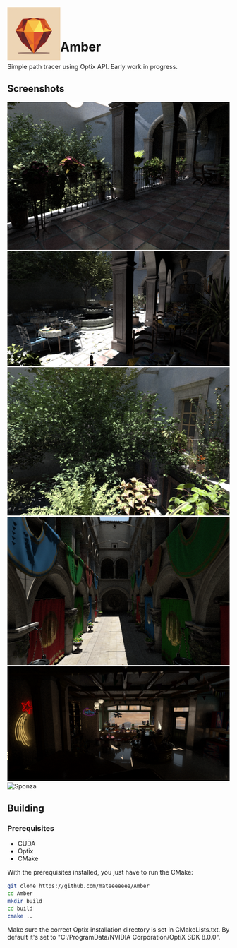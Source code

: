 <img align="left" src="Amber/Resources/Icons/amberlogo.png" width="120px"/>
<br/><br/>

# Amber

Simple path tracer using Optix API. Early work in progress. 

## Screenshots
![](Amber/Saved/Screenshots/sanmiguel.png "San Miguel") 
![](Amber/Saved/Screenshots/sanmiguel2.png "San Miguel") 
![](Amber/Saved/Screenshots/sanmiguel3.png "San Miguel") 
![](Amber/Saved/Screenshots/sponza.png "Sponza") 
![](Amber/Saved/Screenshots/toyshop.png "Toy Shop") 
![](Amber/Saved/Screenshots/salle_de_bain.png "Sponza") 

## Building
### Prerequisites
* CUDA
* Optix
* CMake

With the prerequisites installed, you just have to run the CMake:

``` sh
git clone https://github.com/mateeeeeee/Amber
cd Amber
mkdir build
cd build
cmake ..
```
Make sure the correct Optix installation directory is set in CMakeLists.txt. By default it's set to "C:/ProgramData/NVIDIA Corporation/OptiX SDK 8.0.0".


